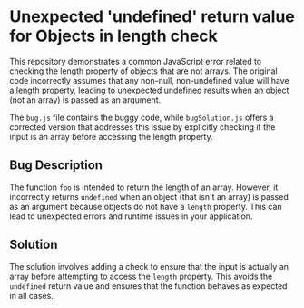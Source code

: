 # Unexpected 'undefined' return value for Objects in length check

This repository demonstrates a common JavaScript error related to checking the length property of objects that are not arrays. The original code incorrectly assumes that any non-null, non-undefined value will have a length property, leading to unexpected undefined results when an object (not an array) is passed as an argument.

The `bug.js` file contains the buggy code, while `bugSolution.js` offers a corrected version that addresses this issue by explicitly checking if the input is an array before accessing the length property.

## Bug Description
The function `foo` is intended to return the length of an array. However, it incorrectly returns `undefined` when an object (that isn't an array) is passed as an argument because objects do not have a `length` property.  This can lead to unexpected errors and runtime issues in your application.

## Solution
The solution involves adding a check to ensure that the input is actually an array before attempting to access the `length` property.  This avoids the `undefined` return value and ensures that the function behaves as expected in all cases.